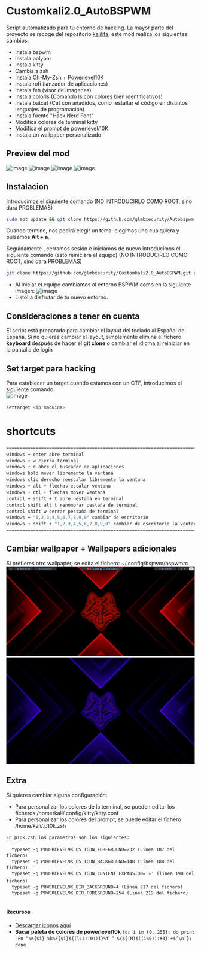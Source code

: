 # Customkali2.0_AutoBSPWM

Script automatizado para tu entorno de hacking. La mayor parte del proyecto se recoge del repositorio [kalilifa](https://github.com/Lafassj/KaliLafa), este mod realiza los siguientes cambios:  
* Instala bspwm
* instala polybar
* Instala kitty
* Cambia a zsh
* Instala Oh-My-Zsh + Powerlevel10K
* Instala rofi (lanzador de aplicaciones)
* Instala feh (visor de imagenes)
* Instala colorls (Comando ls con colores bien identificativos)
* Instala batcat (Cat con añadidos, como restaltar el código en distintos lenguajes de programación)
* Instala fuente "Hack Nerd Font"
* Modifica colores de terminal kitty
* Modifica el prompt de powerlevek10K
* Instala un wallpaper personalizado

## Preview del mod
![image](https://github.com/glmbxecurity/Customkali2.0_AutoBSPWM/assets/137443771/274f031e-62b5-4e12-a70b-8b66d05e12bc)
![image](https://github.com/glmbxecurity/Customkali2.0_AutoBSPWM/assets/137443771/8ef532e7-f5c2-440f-b97e-f431a0543834)
![image](https://github.com/glmbxecurity/Customkali2.0_AutoBSPWM/assets/137443771/9299dfce-4309-4eca-8a48-89836110dd72)
![image](https://github.com/glmbxecurity/Customkali2.0_AutoBSPWM/assets/137443771/1b0642e8-245a-42af-b08c-80afe67dad07)


## Instalacion
Introducimos el siguiente comando (NO INTRODUCIRLO COMO ROOT, sino dará PROBLEMAS)
```bash
sudo apt update && git clone https://github.com/glmbxecurity/Autobspwm && cd Autobspwm && chmod +x install.sh && ./install.sh
```  
Cuando termine, nos pedirá elegir un tema. elegimos uno cualquiera y pulsamos **Alt + a**.

Seguidamente , cerramos sesión e iniciamos de nuevo introducimos el siguiente comando (esto reiniciará el equipo)  (NO INTRODUCIRLO COMO ROOT, sino dará PROBLEMAS)

```bash
git clone https://github.com/glmbxecurity/Customkali2.0_AutoBSPWM.git personalizacion && cd personalizacion && chmod +x ./install.sh && ./install.sh
```   
* Al iniciar el equipo cambiamos al entorno BSPWM como en la siguiente imagen:
![image](https://github.com/glmbxecurity/Customkali2.0_AutoBSPWM/assets/137443771/e8a654ea-6085-4636-b860-23fbf7468d89)  
* Listo! a disfrutar de tu nuevo entorno.


## Consideraciones a tener en cuenta
El script está preparado para cambiar el layout del teclado al Español de España. Si no quieres cambiar el layout, simplemente elimina el fichero **keyboard** después de hacer el **git clone** o cambiar el idioma al reiniciar en la pantalla de login  
  
## Set target para hacking
Para establecer un target cuando estamos con un CTF, introducimos el siguiente comando:  
![image](https://github.com/glmbxecurity/Customkali2.0_AutoBSPWM/assets/137443771/2c552ea5-d78e-4d5f-87b3-9dae20ec67c0)

```bash
settarget <ip maquina>
```



# shortcuts
```bash
===========================================================================================================
windows + enter abre terminal 
windows + w cierra terminal
windows + d abre el buscador de aplicaciones
windows hold mover libremente la ventana
windows clic derecho reescalar libremente la ventana
windows + alt + flechas escalar ventana
windows + ctl + flechas mover ventana
control + shift + t abre pestaña en terminal
control shift alt t renombrar pestaña de terminal
control shift w cerrar pestaña de terminal
windows + "1,2,3,4,5,6,7,8,9,0" cambiar de escritorio
windows + shift + "1,2,3,4,5,6,7,8,9,0" cambiar de escritorio la ventana actual al escritorio seleccionado
============================================================================================================
```
## Cambiar wallpaper + Wallpapers adicionales
Si prefieres otro wallpaper, se edita el fichero: ~/.config/bspwm/bspwmrc
![Alt text](image.png)
![wall_adicional2](https://raw.githubusercontent.com/glmbxecurity/Customkali2.0_AutoBSPWM/main/wallpapers_adicionales/wallpaper3.png) 

## Extra  
Si quieres cambiar alguna configuración:  
* Para personalizar los colores de la terminal, se pueden editar los ficheros /home/kali/.config/kitty/kitty.conf  
* Para personalizar los colores del prompt, se puede editar el fichero /home/kali/.p10k.zsh
```
En p10k.zsh los parametros son los siguientes:

  typeset -g POWERLEVEL9K_OS_ICON_FOREGROUND=232 (Linea 187 del fichero)
  typeset -g POWERLEVEL9K_OS_ICON_BACKGROUND=148 (Linea 188 del fichero)
  typeset -g POWERLEVEL9K_OS_ICON_CONTENT_EXPANSION='⭐' (linea 190 del fichero)
  typeset -g POWERLEVEL9K_DIR_BACKGROUND=4 (Linea 217 del fichero)
  typeset -g POWERLEVEL9K_DIR_FOREGROUND=254 (Linea 219 del fichero)
  

```

#### Recursos
* [Descargar iconos aquí](https://www.nerdfonts.com/cheat-sheet)  
* **Sacar paleta de colores de powerlevel10k** ``` for i in {0..255}; do print -Pn “%K{$i} %k%F{$i}${(l:3::0:)i}%f “ ${${(M)$((i%6)):#3}:+$’\n’}; done ```
